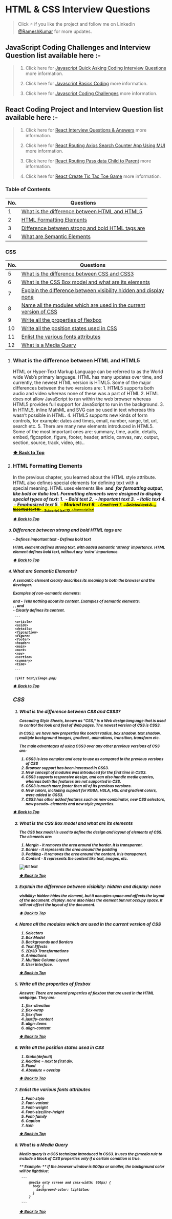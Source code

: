 # HTML & CSS Interview Questions

   > Click :star: if you like the project and follow me on LinkedIn [@RameshKumar](https://www.linkedin.com/in/ramesh-kumar-choudhary/) for more updates.


   ## JavaScript Coding Challenges and Interview Question list available here :-

   >1. Click here for [Javascript Quick Asking Coding Interview Questions](https://github.com/rseetech/javascript-quick-coding-interview-questions) more information.
   >  
   >2. Click here for [Javascript Basics Coding](https://github.com/rseetech/javascript-basics) more information.
   >  
   >3. Click here for [Javascript Coding Challenges](https://github.com/rseetech/javascript-coding-challenges) more information.


   ## React Coding Project and Interview Question list available here :-

   >1. Click here for [React Interview Questions & Answers](https://github.com/rseetech/React-interview-questions) more information.
   >
   >2. Click here for [React Routing Axios Search Counter App Using MUI](https://github.com/rseetech/react-routing-axios-search-counter-app-using-mui) more information.
   >
   >3. Click here for [React Routing Pass data Child to Parent](https://github.com/rseetech/react-router-axios-pass-data-child-to-parent) more information.
   >
   >4. Click here for [React Create Tic Tac Toe Game](https://github.com/rseetech/react-create-tic-tac-toe-game) more information.

### Table of Contents

| No. | Questions                                                                              |
| --- | -------------------------------------------------------------------------------------------------------------------------------------------------------------------------------------------------------------- |
| 1   | [What is the difference between HTML and HTML5](#what-is-the-difference-between-html-and-html5)   |
| 2   | [HTML Formatting Elements](#html-formatting-elements)    |
| 3   | [Difference between strong and bold HTML tags are](#difference-between-strong-and-bold-html-tags-are)|
| 4   | [What are Semantic Elements](#what-are-semantic-elements)| 

### CSS 

| No. | Questions                                                                              |
| --- | -------------------------------------------------------------------------------------------------------------------------------------------------------------------------------------------------------------- |
| 5   | [What is the difference between CSS and CSS3](#what-is-the-difference-between-css-and-css3)|         
| 6   | [What is the CSS Box model and what are its elements](#what-is-the-css-box-model-and-what-are-its-elements)  |          
| 7   | [Explain the difference between visibility hidden and display none](#explain-the-difference-between-visibility-hidden-and-display-none) |
| 8   | [Name all the modules which are used in the current version of CSS](#name-all-the-modules-which-are-used-in-the-current-version-of-css)  |
| 9   | [Write all the properties of flexbox](#write-all-the-properties-of-flexbox)|            
| 10   | [Write all the position states used in CSS](#write-all-the-position-states-used-in-css)|            
| 11  | [Enlist the various fonts attributes](#enlist-the-various-fonts-attributes)|            
| 12   | [What is a Media Query](#what-is-a-media-query)|            

1. ###  What is the difference between HTML and HTML5

    HTML or Hyper-Text Markup Language can be referred to as the World wide Web’s primary language. HTML has  many updates over time, and currently, the newest HTML version is HTML5. Some of the major differences between the two versions are:
        1. HTML5 supports both audio and video whereas none of these was a part of HTML
        2. HTML does not allow JavaScript to run within the web browser whereas HTML5 provides full support for JavaScript to run in the background.
        3. In HTML5, inline MathML and SVG can be used in text whereas this wasn’t possible in HTML.
        4. HTML5 supports new kinds of form controls, for example: dates and times, email, number, range, tel, url, search etc.
        5. There are many new elements introduced in HTML5. Some of the most important ones are: summary, time, audio, details, embed, figcaption, figure, footer, header, article, canvas, nav, output, section, source, track, video, etc..

    **[⬆ Back to Top](#table-of-contents)**

2. ### HTML Formatting Elements

    In the previous chapter, you learned about the HTML style attribute.
    HTML also defines special elements for defining text with a special meaning.
    HTML uses elements like <b> and <i> for formatting output, like bold or italic text.
        Formatting elements were designed to display special types of text:
        1. <b> - Bold text
        2. <strong> - Important text
        3. <i> - Italic text
        4. <em> - Emphasized text
        5. <mark> - Marked text
        6. <small> - Small text
        7. <del> - Deleted text
        8. <ins> - Inserted text
        9. <sub> - Subscript text
        10. <sup> - Superscript text

    **[⬆ Back to Top](#table-of-contents)**

3. ### Difference between strong and bold HTML tags are

    <strong>  - Defines important text
    <b>	    - Defines bold text

    HTML <strong> element defines strong text, with added semantic ‘strong’ importance.
    HTML <b> element defines bold text, without any ‘extra’ importance.

    **[⬆ Back to Top](#table-of-contents)**

4. ### What are Semantic Elements?

    A semantic element clearly describes its meaning to both the browser and the developer.

    Examples of non-semantic elements: <div> and <span> - Tells nothing about its content.
    Examples of semantic elements: <form>, <table>, and <article> - Clearly defines its content.
    
        ```
        <article>
        <aside>
        <details>
        <figcaption>
        <figure>
        <footer>
        <header>
        <main>
        <mark>
        <nav>
        <section>
        <summary>
        <time>

        ```

        ![Alt text](image.png)

    **[⬆ Back to Top](#table-of-contents)**

## CSS

1. ### What is the difference between CSS and CSS3?

    Cascading Style Sheets, known as "CSS," is a Web design language that is used to control the look and feel of Web pages. The newest version of CSS is CSS3.

    In CSS3, we have new properties like border radius, box shadow, text shadow, multiple background images, gradient , animations, transition, transform etc.

    The main advantages of using CSS3 over any other previous versions of CSS are:

    1. CSS3 is less complex and easy to use as compared to the previous versions of CSS
    2. Browser support has been increased in CSS3.
    3. New concept of modules was introduced for the first time in CSS3.
    4. CSS3 supports responsive design, and can also handle media queries, whereas both the features are not supported in CSS.
    5. CSS3 is much more faster then all of its previous versions.
    6. New colors, including support for RGBA, HSLA, HSL and gradient colors, were added in CSS3.
    7. CSS3 has other added features such as new combinator, new CSS selectors, new pseudo- elements and new style properties.

**[⬆ Back to Top](#table-of-contents)**

2. ### What is the CSS Box model and what are its elements

    The CSS box model is used to define the design and layout of elements of CSS.
    The elements are:

    1. Margin - It removes the area around the border. It is transparent.
    2. Border - It represents the area around the padding
    3. Padding - It removes the area around the content. It is transparent.
    4. Content - It represents the content like text, images, etc.

    ![Alt text](image-1.png)
    
    **[⬆ Back to Top](#table-of-contents)**

3. ### Explain the difference between visibility: hidden and display: none

    **visibility:** hidden hides the element, but it occupies space and affects the layout of the document.
    **display:** none also hides the element but not occupy space. It will not affect the layout of the document.

    **[⬆ Back to Top](#table-of-contents)**

4. ### Name all the modules which are used in the current version of CSS

    1. Selectors
    2. Box Model
    3. Backgrounds and Borders
    4. Text Effects
    5. 2D/3D Transformations
    6. Animations
    7. Multiple Column Layout
    8. User Interface.

    **[⬆ Back to Top](#table-of-contents)**

5. ### Write all the properties of flexbox

    Answer: There are several properties of flexbox that are used in the HTML webpage.
    They are:
    1. flex-direction
    2. flex-wrap
    3. flex-flow
    4. justify-content
    5. align-items
    6. align-content

    **[⬆ Back to Top](#table-of-contents)**

6. ### Write all the position states used in CSS

    1. Static(default)
    2. Relative = next to first div.
    3. Fixed
    4. Absolute = overlap 

    **[⬆ Back to Top](#table-of-contents)**

7. ### Enlist the various fonts attributes

    1. Font-style
    2. Font-variant
    3. Font-weight
    4. Font-size/line-height
    5. Font-family
    6. Caption
    7. Icon

    **[⬆ Back to Top](#table-of-contents)**

8. ### What is a Media Query

    Media query is a CSS technique introduced in CSS3.
    It uses the @media rule to include a block of CSS properties only if a certain condition is true.
    
    ** Example: ** If the browser window is 600px or smaller, the background color will be lightblue:
    
        ```
            @media only screen and (max-width: 600px) {
              body {
                background-color: lightblue;
              }
            }
            
        ```

    **[⬆ Back to Top](#table-of-contents)**

